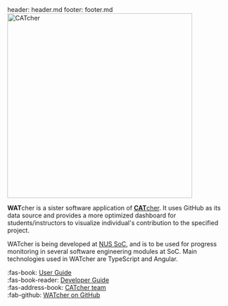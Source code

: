 <frontmatter>
  header: header.md
  footer: footer.md
</frontmatter>

<!-- TODO: update logo with WATcher -->
<img src="{{baseUrl}}/images/watcher_logo_full.png" alt="CATcher" width="420"/>

**WAT**cher is a sister software application of [**CAT**cher](https://catcher-org.github.io/). It uses GitHub as its data source and provides a more optimized dashboard for students/instructors to visualize individual's contribution to the specified project.

WATcher is being developed at [NUS SoC](https://www.comp.nus.edu.sg/), and is to be used for progress monitoring in several software engineering modules at SoC. Main technologies used in WATcher are TypeScript and Angular.

:fas-book: [User Guide](ug/)<br>
:fas-book-reader: [Developer Guide](dg/)<br>
:fas-address-book: [CATcher team](about-us.md)<br>
:fab-github: [WATcher on GitHub](https://github.com/CATcher-org/WATcher)<br>
